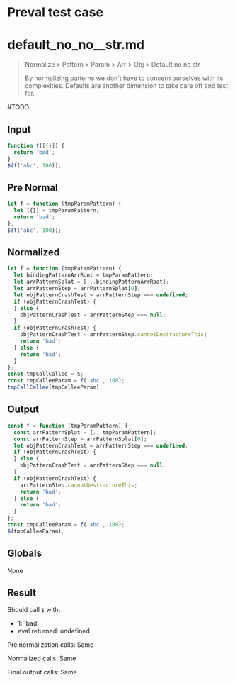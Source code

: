 # Preval test case

# default_no_no__str.md

> Normalize > Pattern > Param > Arr > Obj > Default no no  str
>
> By normalizing patterns we don't have to concern ourselves with its complexities. Defaults are another dimension to take care off and test for.

#TODO

## Input

`````js filename=intro
function f([{}]) {
  return 'bad';
}
$(f('abc', 100));
`````

## Pre Normal

`````js filename=intro
let f = function (tmpParamPattern) {
  let [{}] = tmpParamPattern;
  return 'bad';
};
$(f('abc', 100));
`````

## Normalized

`````js filename=intro
let f = function (tmpParamPattern) {
  let bindingPatternArrRoot = tmpParamPattern;
  let arrPatternSplat = [...bindingPatternArrRoot];
  let arrPatternStep = arrPatternSplat[0];
  let objPatternCrashTest = arrPatternStep === undefined;
  if (objPatternCrashTest) {
  } else {
    objPatternCrashTest = arrPatternStep === null;
  }
  if (objPatternCrashTest) {
    objPatternCrashTest = arrPatternStep.cannotDestructureThis;
    return 'bad';
  } else {
    return 'bad';
  }
};
const tmpCallCallee = $;
const tmpCalleeParam = f('abc', 100);
tmpCallCallee(tmpCalleeParam);
`````

## Output

`````js filename=intro
const f = function (tmpParamPattern) {
  const arrPatternSplat = [...tmpParamPattern];
  const arrPatternStep = arrPatternSplat[0];
  let objPatternCrashTest = arrPatternStep === undefined;
  if (objPatternCrashTest) {
  } else {
    objPatternCrashTest = arrPatternStep === null;
  }
  if (objPatternCrashTest) {
    arrPatternStep.cannotDestructureThis;
    return 'bad';
  } else {
    return 'bad';
  }
};
const tmpCalleeParam = f('abc', 100);
$(tmpCalleeParam);
`````

## Globals

None

## Result

Should call `$` with:
 - 1: 'bad'
 - eval returned: undefined

Pre normalization calls: Same

Normalized calls: Same

Final output calls: Same

